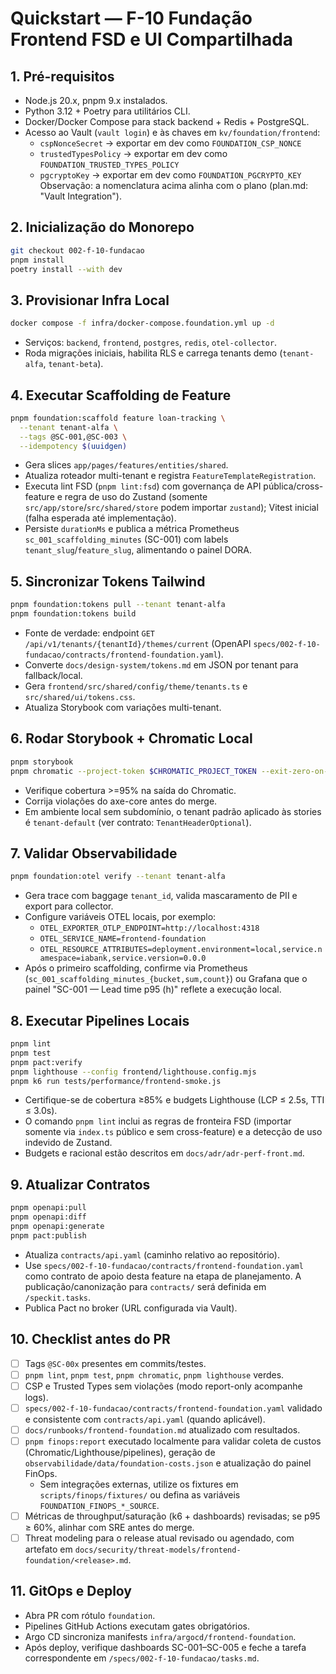 # Quickstart — F-10 Fundação Frontend FSD e UI Compartilhada

## 1. Pré-requisitos
- Node.js 20.x, pnpm 9.x instalados.
- Python 3.12 + Poetry para utilitários CLI.
- Docker/Docker Compose para stack backend + Redis + PostgreSQL.
- Acesso ao Vault (`vault login`) e às chaves em `kv/foundation/frontend`:
  - `cspNonceSecret` → exportar em dev como `FOUNDATION_CSP_NONCE`
  - `trustedTypesPolicy` → exportar em dev como `FOUNDATION_TRUSTED_TYPES_POLICY`
  - `pgcryptoKey` → exportar em dev como `FOUNDATION_PGCRYPTO_KEY`
  Observação: a nomenclatura acima alinha com o plano (plan.md: "Vault Integration").

## 2. Inicialização do Monorepo
```bash
git checkout 002-f-10-fundacao
pnpm install
poetry install --with dev
```

## 3. Provisionar Infra Local
```bash
docker compose -f infra/docker-compose.foundation.yml up -d
```
- Serviços: `backend`, `frontend`, `postgres`, `redis`, `otel-collector`.
- Roda migrações iniciais, habilita RLS e carrega tenants demo (`tenant-alfa`, `tenant-beta`).

## 4. Executar Scaffolding de Feature
```bash
pnpm foundation:scaffold feature loan-tracking \
  --tenant tenant-alfa \
  --tags @SC-001,@SC-003 \
  --idempotency $(uuidgen)
```
- Gera slices `app/pages/features/entities/shared`.
- Atualiza roteador multi-tenant e registra `FeatureTemplateRegistration`.
- Executa lint FSD (`pnpm lint:fsd`) com governança de API pública/cross-feature e regra de uso do Zustand (somente `src/app/store`/`src/shared/store` podem importar `zustand`); Vitest inicial (falha esperada até implementação).
- Persiste `durationMs` e publica a métrica Prometheus `sc_001_scaffolding_minutes` (SC-001) com labels `tenant_slug`/`feature_slug`, alimentando o painel DORA.

## 5. Sincronizar Tokens Tailwind
```bash
pnpm foundation:tokens pull --tenant tenant-alfa
pnpm foundation:tokens build
```
- Fonte de verdade: endpoint `GET /api/v1/tenants/{tenantId}/themes/current` (OpenAPI `specs/002-f-10-fundacao/contracts/frontend-foundation.yaml`).
- Converte `docs/design-system/tokens.md` em JSON por tenant para fallback/local.
- Gera `frontend/src/shared/config/theme/tenants.ts` e `src/shared/ui/tokens.css`.
- Atualiza Storybook com variações multi-tenant.

## 6. Rodar Storybook + Chromatic Local
```bash
pnpm storybook
pnpm chromatic --project-token $CHROMATIC_PROJECT_TOKEN --exit-zero-on-changes
```
- Verifique cobertura >=95% na saída do Chromatic.
- Corrija violações do axe-core antes do merge.
 - Em ambiente local sem subdomínio, o tenant padrão aplicado às stories é `tenant-default` (ver contrato: `TenantHeaderOptional`).

## 7. Validar Observabilidade
```bash
pnpm foundation:otel verify --tenant tenant-alfa
```
- Gera trace com baggage `tenant_id`, valida mascaramento de PII e export para collector.
 - Configure variáveis OTEL locais, por exemplo:
   - `OTEL_EXPORTER_OTLP_ENDPOINT=http://localhost:4318`
   - `OTEL_SERVICE_NAME=frontend-foundation`
   - `OTEL_RESOURCE_ATTRIBUTES=deployment.environment=local,service.namespace=iabank,service.version=0.0.0`
- Após o primeiro scaffolding, confirme via Prometheus (`sc_001_scaffolding_minutes_{bucket,sum,count}`) ou Grafana que o painel "SC-001 — Lead time p95 (h)" reflete a execução local.

## 8. Executar Pipelines Locais
```bash
pnpm lint
pnpm test
pnpm pact:verify
pnpm lighthouse --config frontend/lighthouse.config.mjs
pnpm k6 run tests/performance/frontend-smoke.js
```
- Certifique-se de cobertura ≥85% e budgets Lighthouse (LCP ≤ 2.5s, TTI ≤ 3.0s).
 - O comando `pnpm lint` inclui as regras de fronteira FSD (importar somente via `index.ts` público e sem cross-feature) e a detecção de uso indevido de Zustand.
 - Budgets e racional estão descritos em `docs/adr/adr-perf-front.md`.

## 9. Atualizar Contratos
```bash
pnpm openapi:pull
pnpm openapi:diff
pnpm openapi:generate
pnpm pact:publish
```
- Atualiza `contracts/api.yaml` (caminho relativo ao repositório).
- Use `specs/002-f-10-fundacao/contracts/frontend-foundation.yaml` como contrato de apoio desta feature na etapa de planejamento. A publicação/canonização para `contracts/` será definida em `/speckit.tasks`.
- Publica Pact no broker (URL configurada via Vault).

## 10. Checklist antes do PR
- [ ] Tags `@SC-00x` presentes em commits/testes.
- [ ] `pnpm lint`, `pnpm test`, `pnpm chromatic`, `pnpm lighthouse` verdes.
- [ ] CSP e Trusted Types sem violações (modo report-only acompanhe logs).
- [ ] `specs/002-f-10-fundacao/contracts/frontend-foundation.yaml` validado e consistente com `contracts/api.yaml` (quando aplicável).
- [ ] `docs/runbooks/frontend-foundation.md` atualizado com resultados.
- [ ] `pnpm finops:report` executado localmente para validar coleta de custos (Chromatic/Lighthouse/pipelines), geração de `observabilidade/data/foundation-costs.json` e atualização do painel FinOps.
  - Sem integrações externas, utilize os fixtures em `scripts/finops/fixtures/` ou defina as variáveis `FOUNDATION_FINOPS_*_SOURCE`.
- [ ] Métricas de throughput/saturação (k6 + dashboards) revisadas; se p95 ≥ 60%, alinhar com SRE antes do merge.
- [ ] Threat modeling para o release atual revisado ou agendado, com artefato em `docs/security/threat-models/frontend-foundation/<release>.md`.

## 11. GitOps e Deploy
- Abra PR com rótulo `foundation`.
- Pipelines GitHub Actions executam gates obrigatórios.
- Argo CD sincroniza manifests `infra/argocd/frontend-foundation`.
- Após deploy, verifique dashboards SC-001–SC-005 e feche a tarefa correspondente em `/specs/002-f-10-fundacao/tasks.md`.
